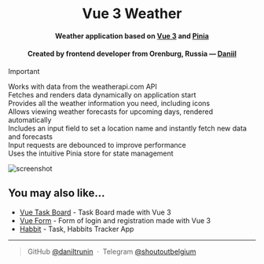 <h1 align="center">
  Vue 3 Weather
</h1>

<h4 align="center">Weather application based on <a href="https://vuejs.org/" target="_blank">Vue 3</a> and <a href='https://pinia.vuejs.org/'>Pinia</a></h4>
<h4 align="center">Created by frontend developer from Orenburg, Russia — <a href="https://github.com/daniltrunin" target="_blank">Daniil</a></h4>

> [!IMPORTANT]
> Works with data from the weatherapi.com API  
> Fetches and renders data dynamically on application start  
> Provides all the weather information you need, including icons  
> Allows viewing weather forecasts for upcoming days, rendered automatically  
> Includes an input field to set a location name and instantly fetch new data and forecasts  
> Input requests are debounced to improve performance  
> Uses the intuitive Pinia store for state management  

![screenshot](./public/presentation.gif)

## You may also like...

- [Vue Task Board](https://github.com/daniltrunin/vue-task-board) - Task Board made with Vue 3
- [Vue Form](https://github.com/daniltrunin/vue-form) - Form of login and registration made with Vue 3
- [Habbit](https://github.com/amitmerchant1990/correo) - Task, Habbits Tracker App

---

> GitHub [@daniltrunin](https://github.com/daniltrunin) &nbsp;&middot;&nbsp;
> Telegram [@shoutoutbelgium](https://t.me/shoutoutbelgium)

